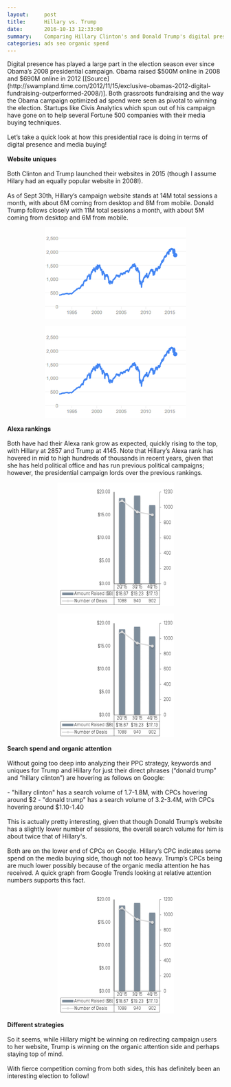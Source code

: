 ```yaml
---
layout:     post
title:      Hillary vs. Trump
date:       2016-10-13 12:33:00
summary:    Comparing Hillary Clinton's and Donald Trump's digital presence during the 2016 election cycle
categories: ads seo organic spend
---
```


<style>
.center-image
{
	text-align: center;
}
</style>

<p>
Digital presence has played a large part in the election season ever since Obama’s 2008 presidential campaign. Obama raised $500M online in 2008 and $690M online in 2012 [[Source](http://swampland.time.com/2012/11/15/exclusive-obamas-2012-digital-fundraising-outperformed-2008/)]. Both grassroots fundraising and the way the Obama campaign optimized ad spend were seen as pivotal to winning the election. Startups like Civis Analytics which spun out of his campaign have gone on to help several Fortune 500 companies with their media buying techniques.
<br><br>
Let’s take a quick look at how this presidential race is doing in terms of digital presence and media buying!
<br><br>
<b>Website uniques</b>
<br><br>
Both Clinton and Trump launched their websites in 2015 (though I assume Hilary had an equally popular website in 2008!).
<br><br>
As of Sept 30th, Hillary’s campaign website stands at 14M total sessions a month, with about 6M coming from desktop and 8M from mobile. Donald Trump follows closely with 11M total sessions a month, with about 5M coming from desktop and 6M from mobile.</p>

<div class="center-image">
<figure>
  <img src="/images/02-08-2016-image001.png" width="328" height="213"/>
</figure>
</div>

<div class="center-image">
<figure>
  <img src="/images/02-08-2016-image001.png" width="328" height="213"/>
</figure>
</div>

<p><b>Alexa rankings</b>
<br><br>
Both have had their Alexa rank grow as expected, quickly rising to the top, with Hillary at 2857 and Trump at 4145. Note that Hillary’s Alexa rank has hovered in mid to high hundreds of thousands in recent years, given that she has held political office and has run previous political campaigns; however, the presidential campaign lords over the previous rankings.</p>

<div class="center-image">
<figure>
  <img src="/images/02-08-2016-image002.png" width="271" height="288"/>
</figure>
</div>

<div class="center-image">
<figure>
  <img src="/images/02-08-2016-image002.png" width="271" height="288"/>
</figure>
</div>

<p>
<b>Search spend and organic attention</b>
<br><br>
Without going too deep into analyzing their PPC strategy, keywords and uniques for Trump and Hillary for just their direct phrases (“donald trump” and “hillary clinton”) are hovering as follows on Google:
<br><br>
- "hillary clinton" has a search volume of 1.7-1.8M, with CPCs hovering around $2
- "donald trump" has a search volume of 3.2-3.4M, with CPCs hovering around $1.10-1.40
<br><br>
This is actually pretty interesting, given that though Donald Trump’s website has a slightly lower number of sessions, the overall search volume for him is about twice that of Hillary's.
<br><br>
Both are on the lower end of CPCs on Google. Hillary’s CPC indicates some spend on the media buying side, though not too heavy. Trump’s CPCs being are much lower possibly because of the organic media attention he has received. A quick graph from Google Trends looking at relative attention numbers supports this fact.</p>

<div class="center-image">
<figure>
  <img src="/images/02-08-2016-image002.png" width="271" height="288"/>
</figure>
</div>

<p>
<b>Different strategies</b>
<br><br>
So it seems, while Hillary might be winning on redirecting campaign users to her website, Trump is winning on the organic attention side and perhaps staying top of mind.
<br><br>
With fierce competition coming from both sides, this has definitely been an interesting election to follow!
</p>


